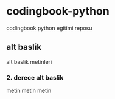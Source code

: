 # codingbook-python
codingbook python egitimi reposu

## alt baslik
alt baslik metinleri

### 2. derece alt baslik
metin metin
metin
